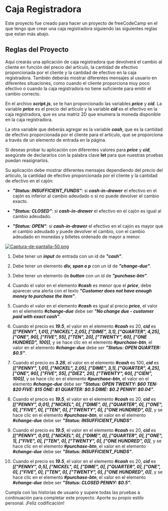 # Caja Registradora

Este proyecto fue creado para hacer un proyecto de freeCodeCamp en el que tengo que crear una caja registradora siguiendo las siguientes reglas que estan más abajo.

## Reglas del Proyecto

Aquí crearás una aplicación de caja registradora que devolverá el cambio al cliente en función del precio del artículo, la cantidad de efectivo proporcionada por el cliente y la cantidad de efectivo en la caja registradora. También deberás mostrar diferentes mensajes al usuario en diferentes situaciones, como cuando el cliente proporciona muy poco efectivo o cuando la caja registradora no tiene suficiente para emitir el cambio correcto.

En el archivo ***script.js***, se te han proporcionado las variables ***price*** y ***cid***. La variable ***price*** es el precio del artículo y la variable ***cid*** es el efectivo en la caja registradora, que es una matriz 2D que enumera la moneda disponible en la caja registradora.

La otra variable que deberás agregar es la variable ***cash***, que es la cantidad de efectivo proporcionada por el cliente para el artículo, que se proporciona a través de un elemento de entrada en la página.

Si deseas probar tu aplicación con diferentes valores para ***price*** y ***cid***, asegúrate de declararlos con la palabra clave **let** para que nuestras pruebas puedan reasignarlos.

Su aplicación debe mostrar diferentes mensajes dependiendo del precio del artículo, la cantidad de efectivo proporcionada por el cliente y la cantidad de efectivo en el cajón:

- ***"Status: INSUFFICIENT_FUNDS"***: si ***cash-in-drawer*** el efectivo en el cajón es inferior al cambio adeudado o si no puede devolver el cambio exacto.

- ***"Status: CLOSED"***: si ***cash-in-drawer*** el efectivo en el cajón es igual al cambio adeudado.

- ***"Status: OPEN"***: si ***cash-in-drawer*** el efectivo en el cajón es mayor que el cambio adeudado y puede devolver el cambio, con el cambio adeudado en monedas y billetes ordenado de mayor a menor.

[![Captura-de-pantalla-50.png](https://i.postimg.cc/kGb3sF9G/Captura-de-pantalla-50.png)](https://postimg.cc/K3xHvT1h)

1. Debe tener un ***input*** de entrada con un id de ***"cash"***.

2. Debe tener un elemento ***div, span o p*** con un id de ***"change-due"***.

3. Debe tener un elemento de ***button*** con un id de ***"purchase-btn"***.

4. Cuando el valor en el elemento ***#cash*** es menor que el ***price***, debe aparecer una alerta con el texto ***"Customer does not have enough money to purchase the item"***.

5. Cuando el valor en el elemento ***#cash*** es igual al precio ***price***, el valor en el elemento ***#change-due*** debe ser ***"No change due - customer paid with exact cash"***.

6. Cuando el precio es ***19.5***, el valor en el elemento ***#cash*** es 20, ***cid*** es ***[["PENNY", 1,01], ["NICKEL", 2,05], ["DIME", 3,1], ["QUARTER", 4,25], ["ONE", 90], ["FIVE", 55], ["TEN", 20], ["TWENTY", 60], ["ONE HUNDRED", 100]]***, y se hace clic en el elemento ***#purchase-btn***, el valor en el elemento ***#change-due*** debe ser ***"Status: OPEN QUARTER: $0.5"***.

7. Cuando el precio es ***3.26***, el valor en el elemento ***#cash*** es 100, ***cid*** es ***[["PENNY", 1,01], ["NICKEL", 2,05], ["DIME", 3,1], ["QUARTER", 4,25], ["ONE", 90], ["FIVE", 55], ["DIEZ", 20], ["TWENTY", 60], ["CIEN", 100]]***, y se hace clic en el elemento ***#purchase-btn***, el valor en el elemento ***#change-due*** debe ser ***"Status: OPEN TWENTY: $60 TEN: $20 FIVE: $15 ONE: $1 QUARTER: $0.5 DIME: $0.2 PENNY: $0.04"***.

8. Cuando el precio es ***19.5***, el valor en el elemento ***#cash*** es 20, ***cid*** es ***[["PENNY", 0,01], ["NICKEL", 0], ["DIME", 0], ["QUARTER", 0], ["ONE", 0], ["FIVE", 0], ["TEN", 0], ["TWENTY", 0], ["ONE HUNDRED", 0]]***, y se hace clic en el elemento ***#purchase-btn***, el valor en el elemento ***#change-due*** debe ser ***"Status: INSUFFICIENT_FUNDS"***.

9. Cuando el precio es ***19.5***, el valor en el elemento ***#cash*** es 20, ***cid*** es ***[["PENNY", 0,01], ["NICKEL", 0], ["DIME", 0], ["QUARTER", 0], ["ONE", 1], ["FIVE", 0], ["TEN", 0], ["TWENTY", 0], ["ONE HUNDRED", 0]]***, y se hace clic en el elemento ***#purchase-btn***, el valor en el elemento ***#change-due*** debe ser ***"Status: INSUFFICIENT_FUNDS"***.

10. Cuando el precio es ***19.5***, el valor en el elemento ***#cash*** es 20, ***cid*** es ***[["PENNY", 0,5], ["NICKEL", 0], ["DIME", 0], ["QUARTER", 0], ["ONE", 0], ["FIVE", 0], ["TEN", 0], ["TWENTY", 0], ["ONE HUNDRED", 0]]***, y se hace clic en el elemento ***#purchase-btn***, el valor en el elemento ***#change-due*** debe ser ***"Status: CLOSED PENNY: $0.5"***.

Cumpla con las historias de usuario y supere todas las pruebas a continuación para completar este proyecto. Aporte su propio estilo personal. ¡Feliz codificación!
